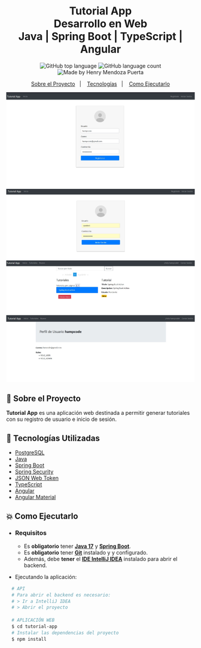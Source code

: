 <h1 align="center">
    <strong>Tutorial App</strong>    
    <br>Desarrollo en Web<br/>
    Java | Spring Boot | TypeScript | Angular
</h1>

<p align="center">
    <img alt="GitHub top language" src="https://img.shields.io/github/languages/top/hampcode/TutorialApp?style=flat-square">
    <img alt="GitHub language count" src="https://img.shields.io/github/languages/count/hampcode/TutorialApp?style=flat-square">
    <img alt="Made by Henry Mendoza Puerta" src="https://img.shields.io/badge/made%20by-hampcode-%237519C1?style=flat-square"><br/>

</p>

<p align="center">
    <a href="#bookmark-sobre-el-proyecto">Sobre el Proyecto</a>&nbsp;&nbsp;&nbsp;|&nbsp;&nbsp;&nbsp;
    <a href="#rocket-tecnologías-utilizadas">Tecnologías</a>&nbsp;&nbsp;&nbsp;|&nbsp;&nbsp;&nbsp;
    <a href="#boom-como-ejecutarlo">Como Ejecutarlo</a>
</p>

<p align="center">
    <img alt="Diseño del proyecto" width="650px" src="./img/design.jpg" />
    <img alt="Diseño del proyecto" width="650px" src="./img/design01.jpg" />
    <img alt="Diseño del proyecto" width="650px" src="./img/design02.jpg" />
    <img alt="Diseño del proyecto" width="650px" src="./img/design03.jpg" />
<p>

## :bookmark: Sobre el Proyecto

**Tutorial App** es una aplicación web destinada a permitir generar tutoriales con su registro de usuario e inicio de sesión.

## :rocket: Tecnologías Utilizadas

- [PostgreSQL](https://www.postgresql.org/)
- [Java](https://java.com/)
- [Spring Boot](https://spring.io/projects/spring-boot)
- [Spring Security](https://spring.io/projects/spring-security)
- [JSON Web Token](https://jwt.io/)
- [TypeScript](https://www.typescriptlang.org/)
- [Angular](https://angular.io/)
- [Angular Material](https://material.angular.io/)

## :boom: Como Ejecutarlo

- ### **Requisitos**

  - Es **obligatorio** tener **[Java 17](https://java.com/)** y **[Spring Boot](https://spring.io/)**.
  - Es **obligatorio** tener **[Git](https://git-scm.com/)** instalado y y configurado.
  - Además, debe **tener** el **[IDE IntelliJ IDEA](https://www.jetbrains.com/es-es/idea/)** instalado para abrir el backend.

- Ejecutando la aplicación:

```sh
  # API
  # Para abrir el backend es necesario:
  # > Ir a IntelliJ IDEA
  # > Abrir el proyecto

  # APLICACIÓN WEB
  $ cd tutorial-app
  # Instalar las dependencias del proyecto
  $ npm install

```
